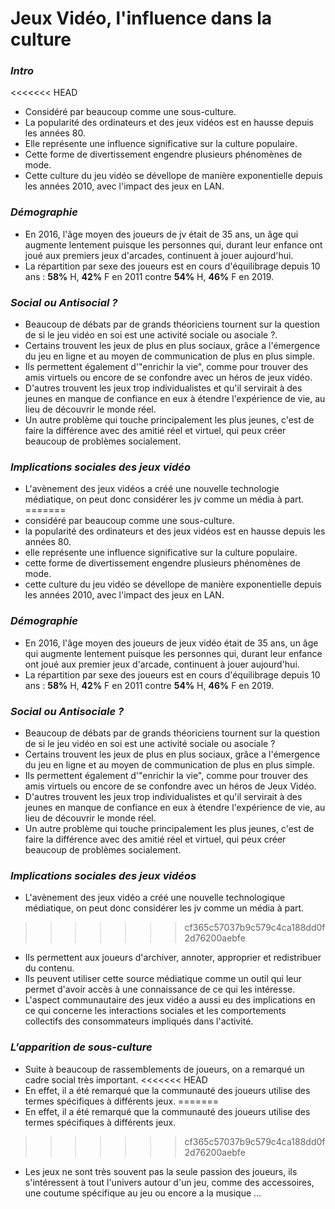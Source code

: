 # Jeux Vidéo, l'influence dans la culture

### **_Intro_**
<<<<<<< HEAD
- Considéré par beaucoup comme une sous-culture. 
- La popularité des ordinateurs et des jeux vidéos est en hausse depuis les années 80.
- Elle représente une influence significative sur la culture populaire. 
- Cette forme de divertissement engendre plusieurs phénomènes de mode. 
- Cette culture du jeu vidéo se dévellope de manière exponentielle depuis les années 2010, avec l'impact des jeux en LAN.

### **_Démographie_**
- En 2016, l'âge moyen des joueurs de jv était de 35 ans, un âge qui augmente lentement puisque les personnes qui, durant leur enfance ont joué aux premiers jeux d'arcades, continuent à jouer aujourd'hui.
- La répartition par sexe des joueurs est en cours d'équilibrage depuis 10 ans : **58%** H, **42%** F en 2011 contre **54%** H, **46%** F en 2019.

### **_Social ou Antisocial ?_**
- Beaucoup de débats par de grands théoriciens tournent sur la question de si le jeu vidéo en soi est une activité sociale ou asociale ?.
- Certains trouvent les jeux de plus en plus sociaux, grâce a l'émergence du jeu en ligne et au moyen de communication de plus en plus simple. 
- Ils permettent également d'"enrichir la vie", comme pour trouver des amis virtuels ou encore de se confondre avec un héros de jeux vidéo.
- D'autres trouvent les jeux trop individualistes et qu'il servirait à des jeunes en manque de confiance en eux à étendre l'expérience de vie, au lieu de découvrir le monde réel.
- Un autre problème qui touche principalement les plus jeunes, c'est de faire la différence avec des amitié réel et virtuel, qui peux créer beaucoup de problèmes socialement.

### **_Implications sociales des jeux vidéo_** 
- L'avènement des jeux vidéos a créé une nouvelle technologie médiatique, on peut donc considérer les jv comme un média à part. 
=======
- considéré par beaucoup comme une sous-culture.
- la popularité des ordinateurs et des jeux vidéos est en hausse depuis les années 80.
- elle représente une influence significative sur la culture populaire.
- cette forme de divertissement engendre plusieurs phénomènes de mode.
- cette culture du jeu vidéo se dévellope de manière exponentielle depuis les années 2010, avec l'impact des jeux en LAN.

### **_Démographie_**
- En 2016, l'âge moyen des joueurs de jeux vidéo était de 35 ans, un âge qui augmente lentement puisque les personnes qui, durant leur enfance ont joué aux premier jeux d'arcade, continuent à jouer aujourd'hui.
- La répartition par sexe des joueurs est en cours d'équilibrage depuis 10 ans : **58%** H, **42%** F en 2011 contre **54%** H, **46%** F en 2019.

### **_Social ou Antisociale ?_**
- Beaucoup de débats par de grands théoriciens tournent sur la question de si le jeu vidéo en soi est une activité sociale ou asociale ?
- Certains trouvent les jeux de plus en plus sociaux, grâce a l'émergence du jeu en ligne et au moyen de communication de plus en plus simple.
- Ils permettent également d'"enrichir la vie", comme pour trouver des amis virtuels ou encore de se confondre avec un héros de Jeux Vidéo.
- D'autres trouvent les jeux trop individualistes et qu'il servirait à des jeunes en manque de confiance en eux à étendre l'expérience de vie, au lieu de découvrir le monde réel.
- Un autre problème qui touche principalement les plus jeunes, c'est de faire la différence avec des amitié réel et virtuel, qui peux créer beaucoup de problèmes socialement.

### **_Implications sociales des jeux vidéos_** 
- L'avènement des jeux vidéo a créé une nouvelle technologique médiatique, on peut donc considérer les jv comme un média à part.
>>>>>>> cf365c57037b9c579c4ca188dd0f2d76200aebfe
- Ils permettent aux joueurs d'archiver, annoter, approprier et redistribuer du contenu.
- Ils peuvent utiliser cette source médiatique comme un outil qui leur permet d'avoir accès à une connaissance de ce qui les intéresse.
- L'aspect communautaire des jeux vidéo a aussi eu des implications en ce qui concerne les interactions sociales et les comportements collectifs des consommateurs impliqués dans l'activité.

### **_L'apparition de sous-culture_**
- Suite à beaucoup de rassemblements de joueurs, on a remarqué un cadre social très important.
<<<<<<< HEAD
- En effet, il a été remarqué que la communauté des joueurs utilise des termes spécifiques à différents jeux. 
=======
- En effet, il a été remarqué que la communauté des joueurs utilise des termes spécifiques à différents jeux.
>>>>>>> cf365c57037b9c579c4ca188dd0f2d76200aebfe
- Les jeux ne sont très souvent pas la seule passion des joueurs, ils s'intéressent à tout l'univers autour d'un jeu, comme des accessoires, une coutume spécifique au jeu ou encore a la musique ...
